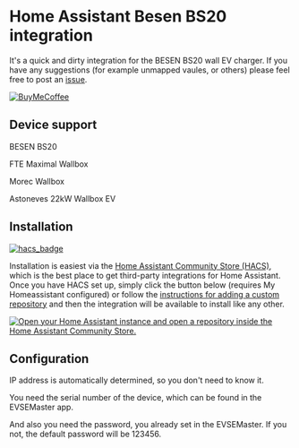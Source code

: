 # Home Assistant Besen BS20 integration 

It's a quick and dirty integration for the BESEN BS20 wall EV charger.
If you have any suggestions (for example unmapped vaules, or others) please
feel free to post an [issue](https://github.com/sustainabledeveloper/bs20/issues).

[![BuyMeCoffee](https://www.buymeacoffee.com/assets/img/custom_images/orange_img.png)](https://buymeacoffee.com/schy)

## Device support
BESEN BS20

FTE Maximal Wallbox

Morec Wallbox

Astoneves 22kW Wallbox EV


## Installation

[![hacs_badge](https://img.shields.io/badge/HACS-Custom-orange.svg?style=for-the-badge)](https://github.com/hacs/integration)

Installation is easiest via the [Home Assistant Community Store
(HACS)](https://hacs.xyz/), which is the best place to get third-party
integrations for Home Assistant. Once you have HACS set up, simply click the button below (requires My Homeassistant configured) or
follow the [instructions for adding a custom
repository](https://hacs.xyz/docs/faq/custom_repositories) and then
the integration will be available to install like any other.

[![Open your Home Assistant instance and open a repository inside the Home Assistant Community Store.](https://my.home-assistant.io/badges/hacs_repository.svg)](https://my.home-assistant.io/redirect/hacs_repository/?owner=sustainabledeveloper&repository=bs20&category=integration)

## Configuration

IP address is automatically determined, so you don't need to know it.

You need the serial number of the device, which can be found in the EVSEMaster app.

And also you need the password, you already set in the EVSEMaster. If you not, the default password will be 123456.

